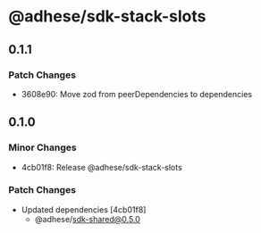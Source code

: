 # @adhese/sdk-stack-slots

## 0.1.1

### Patch Changes

- 3608e90: Move zod from peerDependencies to dependencies

## 0.1.0

### Minor Changes

- 4cb01f8: Release @adhese/sdk-stack-slots

### Patch Changes

- Updated dependencies [4cb01f8]
  - @adhese/sdk-shared@0.5.0
